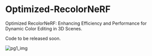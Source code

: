 # Optimized-RecolorNeRF
Optimized RecolorNeRF: Enhancing Efficiency and Performance for Dynamic Color Editing in 3D Scenes.

Code to be released soon.


![pg1_img](https://github.com/kirangit27/Optimized-RecolorNeRF/assets/38507208/774ab01d-ee59-4f62-9bdf-d98c35fcc5b8)
